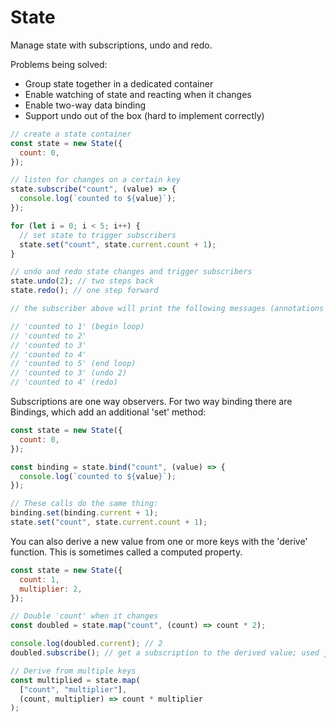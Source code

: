 # State

Manage state with subscriptions, undo and redo.

Problems being solved:

- Group state together in a dedicated container
- Enable watching of state and reacting when it changes
- Enable two-way data binding
- Support undo out of the box (hard to implement correctly)

```js
// create a state container
const state = new State({
  count: 0,
});

// listen for changes on a certain key
state.subscribe("count", (value) => {
  console.log(`counted to ${value}`);
});

for (let i = 0; i < 5; i++) {
  // set state to trigger subscribers
  state.set("count", state.current.count + 1);
}

// undo and redo state changes and trigger subscribers
state.undo(2); // two steps back
state.redo(); // one step forward

// the subscriber above will print the following messages (annotations excluded):

// 'counted to 1' (begin loop)
// 'counted to 2'
// 'counted to 3'
// 'counted to 4'
// 'counted to 5' (end loop)
// 'counted to 3' (undo 2)
// 'counted to 4' (redo)
```

Subscriptions are one way observers. For two way binding there are Bindings, which add an additional 'set' method:

```js
const state = new State({
  count: 0,
});

const binding = state.bind("count", (value) => {
  console.log(`counted to ${value}`);
});

// These calls do the same thing:
binding.set(binding.current + 1);
state.set("count", state.current.count + 1);
```

You can also derive a new value from one or more keys with the 'derive' function. This is sometimes called a computed property.

```js
const state = new State({
  count: 1,
  multiplier: 2,
});

// Double 'count' when it changes
const doubled = state.map("count", (count) => count * 2);

console.log(doubled.current); // 2
doubled.subscribe(); // get a subscription to the derived value; used just like a standard state sub

// Derive from multiple keys
const multiplied = state.map(
  ["count", "multiplier"],
  (count, multiplier) => count * multiplier
);
```

